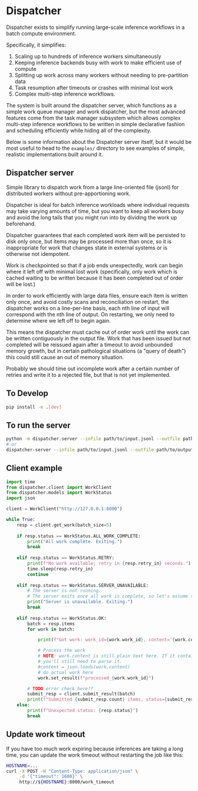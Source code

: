 # Dispatcher

Dispatcher exists to simplify running large-scale inference workflows in
a batch compute environment.

Specifically, it simplifies:
1. Scaling up to hundreds of inference workers simultaneously
2. Keeping inference backends busy with work to make efficient use of compute
3. Splitting up work across many workers without needing to pre-partition data
4. Task resumption after timeouts or crashes with minimal lost work
5. Complex multi-step inference workflows.

The system is built around the dispatcher server, which functions as a simple
work queue manager and work dispatcher, but the most advanced features come
from the task manager subsystem which allows complex multi-step inference
workflows to be written in simple declarative fashion and scheduling
efficiently while hiding all of the complexity.

Below is some information about the Dispatcher server itself, but it would be
most useful to head to the `examples/` directory to see examples of simple,
realistic implementations built around it.

## Dispatcher server

Simple library to dispatch work from a large line-oriented file (jsonl) for
distributed workers without pre-apportioning work.

Dispatcher is ideal for batch inference workloads where individual requests
may take varying amounts of time, but you want to keep all workers busy and
avoid the long tails that you might run into by dividing the work up
beforehand.

Dispatcher guarantees that each completed work item will be persisted to disk
only once, but items may be processed more than once, so it is inappropriate
for work that changes state in external systems or is otherwise not idempotent.

Work is checkpointed so that if a job ends unexpectedly, work can begin where
it left off with minimal lost work (specifically, only work which is cached
waiting to be written because it has been completed out of order will be lost.)

In order to work efficiently with large data files, ensure each item is written
only once, and avoid costly scans and reconciliation on restart, the
dispatcher works on a line-per-line basis, each nth line of input will
correspond with the nth line of output. On restarting, we only need to
determine where we left off to begin again.

This means the dispatcher must cache out of order work until the work can be
written contiguously in the output file. Work that has been issued but not
completed will be reissued again after a timeout to avoid unbounded memory
growth, but in certain pathological situations (a "query of death") this could
still cause an out of memory situation.

Probably we should time out incomplete work after a certain number of retries
and write it to a rejected file, but that is not yet implemented.


## To Develop

```bash
pip install -e .[dev]
```

## To run the server
```bash
python -m dispatcher.server --infile path/to/input.jsonl --outfile path/to/output.jsonl
# or
dispatcher-server --infile path/to/input.jsonl --outfile path/to/output.jsonl
```

## Client example
```python
import time
from dispatcher.client import WorkClient
from dispatcher.models import WorkStatus
import json

client = WorkClient("http://127.0.0.1:8000")

while True:
    resp = client.get_work(batch_size=5)
    
    if resp.status == WorkStatus.ALL_WORK_COMPLETE:
        print("All work complete. Exiting.")
        break
        
    elif resp.status == WorkStatus.RETRY:
        print(f"No work available; retry in {resp.retry_in} seconds.")
        time.sleep(resp.retry_in)
        continue
        
    elif resp.status == WorkStatus.SERVER_UNAVAILABLE:
        # The server is not running.
        # The server exits once all work is complete, so let's assume that's the case here.
        print("Server is unavailable. Exiting.")
        break
        
    elif resp.status == WorkStatus.OK:
        batch = resp.items
        for work in batch:

            print(f"Got work: work_id={work.work_id}, content='{work.content}'")

            # Process the work
            # NOTE: work.content is still plain text here. If it contains JSON,
            # you'll still need to parse it.
            #content = json.loads(work.content)
            # do actual work here
            work.set_result(f"processed_{work.work_id}")

        # TODO error check here??
        submit_resp = client.submit_result(batch)
        print(f"Submitted {submit_resp.count} items, status={submit_resp.status}")
    else:
        print(f"Unexpected status: {resp.status}")
        break
```

## Update work timeout

If you have too much work expiring because inferences are taking a long time,
you can update the work timeout without restarting the job like this:

```bash
HOSTNAME=...
curl -X POST -H "Content-Type: application/json" \
     -d '{"timeout": 1600}' \
     http://${HOSTNAME}:8000/work_timeout
```

